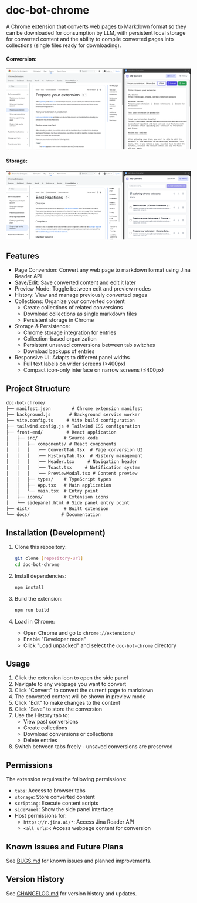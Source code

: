# doc-bot-chrome

A Chrome extension that converts web pages to Markdown format so they can be downloaded for consumption by LLM, with persistent local storage for converted content and the ability to compile converted pages into collections (single files ready for downloading).

#### Conversion:
![Doc Bot Chrome Extension](screenshot.png)
#### Storage:
![Doc Bot Chrome Extension](screenshot2.png)

## Features

- Page Conversion: Convert any web page to markdown format using Jina Reader API
- Save/Edit: Save converted content and edit it later
- Preview Mode: Toggle between edit and preview modes
- History: View and manage previously converted pages
- Collections: Organize your converted content
  - Create collections of related conversions
  - Download collections as single markdown files
  - Persistent storage in Chrome
- Storage & Persistence:
  - Chrome storage integration for entries
  - Collection-based organization
  - Persistent unsaved conversions between tab switches
  - Download backups of entries
- Responsive UI: Adapts to different panel widths
  - Full text labels on wider screens (>400px)
  - Compact icon-only interface on narrow screens (≤400px)

## Project Structure

```
doc-bot-chrome/
├── manifest.json        # Chrome extension manifest
├── background.js       # Background service worker
├── vite.config.ts     # Vite build configuration
├── tailwind.config.js # Tailwind CSS configuration
├── front-end/         # React application
│   ├── src/          # Source code
│   │   ├── components/ # React components
│   │   │   ├── ConvertTab.tsx  # Page conversion UI
│   │   │   ├── HistoryTab.tsx  # History management
│   │   │   ├── Header.tsx     # Navigation header
│   │   │   ├── Toast.tsx     # Notification system
│   │   │   └── PreviewModal.tsx # Content preview
│   │   ├── types/    # TypeScript types
│   │   ├── App.tsx   # Main application
│   │   └── main.tsx  # Entry point
│   ├── icons/        # Extension icons
│   └── sidepanel.html # Side panel entry point
├── dist/             # Built extension
└── docs/            # Documentation
```

## Installation (Development)

1. Clone this repository:
   ```bash
   git clone [repository-url]
   cd doc-bot-chrome
   ```

2. Install dependencies:
   ```bash
   npm install
   ```

3. Build the extension:
   ```bash
   npm run build
   ```

4. Load in Chrome:
   - Open Chrome and go to `chrome://extensions/`
   - Enable "Developer mode"
   - Click "Load unpacked" and select the `doc-bot-chrome` directory

## Usage

1. Click the extension icon to open the side panel
2. Navigate to any webpage you want to convert
3. Click "Convert" to convert the current page to markdown
4. The converted content will be shown in preview mode
5. Click "Edit" to make changes to the content
6. Click "Save" to store the conversion
7. Use the History tab to:
   - View past conversions
   - Create collections
   - Download conversions or collections
   - Delete entries
8. Switch between tabs freely - unsaved conversions are preserved

## Permissions

The extension requires the following permissions:
- `tabs`: Access to browser tabs
- `storage`: Store converted content
- `scripting`: Execute content scripts
- `sidePanel`: Show the side panel interface
- Host permissions for:
  - `https://r.jina.ai/*`: Access Jina Reader API
  - `<all_urls>`: Access webpage content for conversion

## Known Issues and Future Plans

See [BUGS.md](BUGS.md) for known issues and planned improvements.

## Version History

See [CHANGELOG.md](CHANGELOG.md) for version history and updates.
